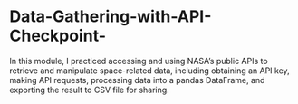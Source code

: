 # Data-Gathering-with-API-Checkpoint-
In this module, I practiced accessing and using NASA’s public APIs to retrieve and manipulate space-related data, including obtaining an API key, making API requests, processing data into a pandas DataFrame, and exporting the result to CSV file for sharing. 
